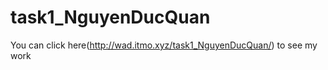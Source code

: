 # task1_NguyenDucQuan
You can click here(http://wad.itmo.xyz/task1_NguyenDucQuan/) to see my work  

